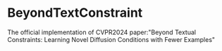 # BeyondTextConstraint
The official implementation of CVPR2024 paper:"Beyond Textual Constraints: Learning Novel Diffusion Conditions with Fewer Examples"

